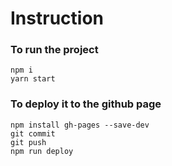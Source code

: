# Instruction

### To run the project
```
npm i
yarn start
```

### To deploy it to the github page
```
npm install gh-pages --save-dev
git commit
git push
npm run deploy
```
